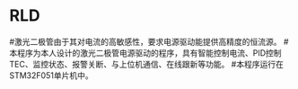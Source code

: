 # RLD
#激光二极管由于其对电流的高敏感性，要求电源驱动能提供高精度的恒流源。
#本程序为本人设计的激光二极管电源驱动的程序，具有智能控制电流、PID控制TEC、监控状态、报警关断、与上位机通信、在线跟新等功能。
#本程序运行在STM32F051单片机中。
